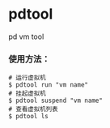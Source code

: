 # pdtool
pd vm tool

### 使用方法： 
```shell
# 运行虚拟机 
$ pdtool run "vm name" 
# 挂起虚拟机
$ pdtool suspend "vm name"
# 查看虚拟机列表
$ pdtool ls
